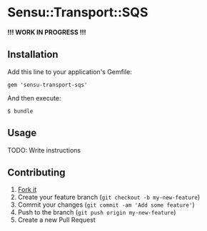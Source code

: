 # Sensu::Transport::SQS

**!!! WORK IN PROGRESS !!!**

## Installation

Add this line to your application's Gemfile:

    gem 'sensu-transport-sqs'

And then execute:

    $ bundle

## Usage

TODO: Write instructions

## Contributing

1. [Fork it](https://github.com/y13i/sensu-transport-sqs/fork)
2. Create your feature branch (`git checkout -b my-new-feature`)
3. Commit your changes (`git commit -am 'Add some feature'`)
4. Push to the branch (`git push origin my-new-feature`)
5. Create a new Pull Request
